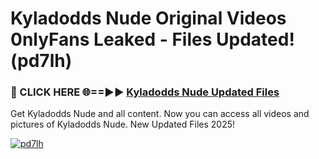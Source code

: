 # Kyladodds Nude Original Videos 0nlyFans Leaked - Files Updated! (pd7lh)

<h3>🔴 CLICK HERE 🌐==►► <a href="https://tinyurl.com/yrmya6cz" rel="nofollow">Kyladodds Nude Updated Files</a></h3>

Get Kyladodds Nude and all content. Now you can access all videos and pictures of Kyladodds Nude. New Updated Files 2025!

[![pd7lh](https://i.imgur.com/FMdXYCs.gif)](https://tinyurl.com/yrmya6cz)

